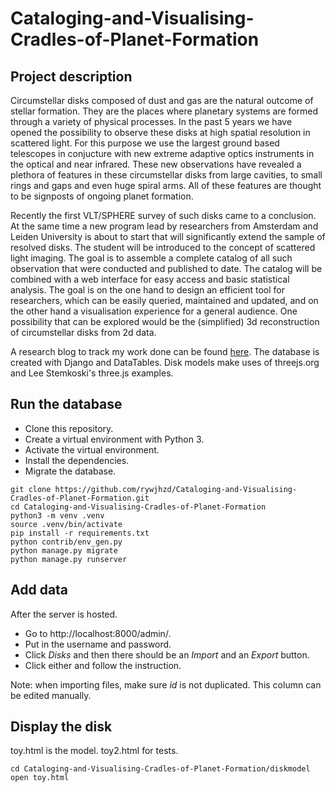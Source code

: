 # Cataloging-and-Visualising-Cradles-of-Planet-Formation

## Project description

Circumstellar disks composed of dust and gas are the natural outcome of stellar formation. They are the places where planetary systems are formed through a variety of physical processes.
In the past 5 years we have opened the possibility to observe these disks at high spatial resolution in scattered light. For this purpose we use the largest ground based telescopes in conjucture with new extreme adaptive optics instruments in the optical and near infrared. These new observations have revealed a plethora of features in these circumstellar disks from large cavities, to small rings and gaps and even huge spiral arms. All of these features are thought to be signposts of ongoing planet formation.

Recently the first VLT/SPHERE survey of such disks came to a conclusion. At the same time a new program lead by researchers from Amsterdam and Leiden University is about to start that will significantly extend the sample of resolved disks. The student will be introduced to the concept of scattered light imaging. The goal is to assemble a complete catalog of all such observation that were conducted and published to date. The catalog will be combined with a web interface for easy access and basic statistical analysis.
The goal is on the one hand to design an efficient tool for researchers, which can be easily queried, maintained and updated, and on the other hand a visualisation experience for a general audience. One possibility that can be explored would be the (simplified) 3d reconstruction of circumstellar disks from 2d data.

A research blog to track my work done can be found [here](https://rywjhzd.github.io/year-archive/). 
The database is created with Django and DataTables. Disk models make uses of threejs.org and Lee Stemkoski's three.js examples. 

## Run the database

* Clone this repository. 
* Create a virtual environment with Python 3.
* Activate the virtual environment. 
* Install the dependencies.
* Migrate the database.

```
git clone https://github.com/rywjhzd/Cataloging-and-Visualising-Cradles-of-Planet-Formation.git
cd Cataloging-and-Visualising-Cradles-of-Planet-Formation
python3 -m venv .venv
source .venv/bin/activate
pip install -r requirements.txt
python contrib/env_gen.py
python manage.py migrate
python manage.py runserver
```
## Add data
After the server is hosted. 
* Go to http://localhost:8000/admin/. 
* Put in the username and password. 
* Click *Disks* and then there should be an *Import* and an *Export* button.
* Click either and follow the instruction. 

Note: when importing files, make sure *id* is not duplicated. This column can be edited manually.

## Display the disk
toy.html is the model. toy2.html for tests.
```
cd Cataloging-and-Visualising-Cradles-of-Planet-Formation/diskmodel
open toy.html
```
